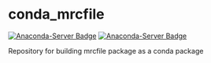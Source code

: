 # conda_mrcfile

[![Anaconda-Server Badge](https://anaconda.org/cctbx/mrcfile/badges/version.svg)](https://anaconda.org/cctbx/mrcfile) [![Anaconda-Server Badge](https://anaconda.org/cctbx/mrcfile/badges/platforms.svg)](https://anaconda.org/cctbx/mrcfile)

Repository for building mrcfile package as a conda package
